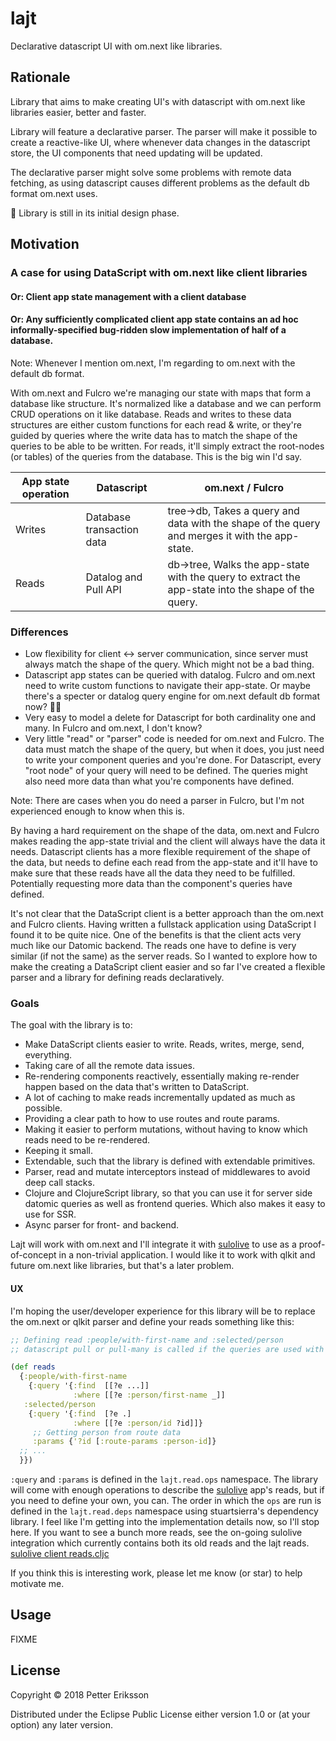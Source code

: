 # lajt

Declarative datascript UI with om.next like libraries.

## Rationale
Library that aims to make creating UI's with datascript with om.next like libraries easier, better and faster.

Library will feature a declarative parser.
The parser will make it possible to create a reactive-like UI, where whenever data changes in the datascript store, the UI components that need updating will be updated.

The declarative parser might solve some problems with remote data fetching, as using datascript causes different problems as the default db format om.next uses.

👷 Library is still in its initial design phase.

## Motivation
### A case for using DataScript with om.next like client libraries
#### Or: Client app state management with a client database
#### Or: Any sufficiently complicated client app state contains an ad hoc informally-specified bug-ridden slow implementation of half of a database.

Note: Whenever I mention om.next, I'm regarding to om.next with the default db format.

With om.next and Fulcro we're managing our state with maps that form a database like structure. It's normalized like a database and we can perform CRUD operations on it like database. Reads and writes to these data structures are either custom functions for each read & write, or they're guided by queries where the write data has to match the shape of the queries to be able to be written. For reads, it'll simply extract the root-nodes (or tables) of the queries from the database. This is the big win I'd say.

| App state operation| Datascript | om.next / Fulcro |
| -------------------|------------|------------------|
| Writes             | Database transaction data | tree->db, Takes a query and data with the shape of the query and merges it with the app-state. |
| Reads              | Datalog and Pull API | db->tree, Walks the app-state with the query to extract the app-state into the shape of the query. |

### Differences
- Low flexibility for client <-> server communication, since server must always match the shape of the query. Which might not be a bad thing.
- Datascript app states can be queried with datalog. Fulcro and om.next need to write custom functions to navigate their app-state. Or maybe there's a specter or datalog query engine for om.next default db format now? 🤷‍♂️
- Very easy to model a delete for Datascript for both cardinality one and many. In Fulcro and om.next, I don't know?
- Very little "read" or "parser" code is needed for om.next and Fulcro. The data must match the shape of the query, but when it does, you just need to write your component queries and you're done. For Datascript, every "root node" of your query will need to be defined. The queries might also need more data than what you're components have defined.

Note: There are cases when you do need a parser in Fulcro, but I'm not experienced enough to know when this is.

By having a hard requirement on the shape of the data, om.next and Fulcro makes reading the app-state trivial and the client will always have the data it needs. Datascript clients has a more flexible requirement of the shape of the data, but needs to define each read from the app-state and it'll have to make sure that these reads have all the data they need to be fulfilled. Potentially requesting more data than the component's queries have defined.

It's not clear that the DataScript client is a better approach than the om.next and Fulcro  clients. Having written a fullstack application using DataScript I found it to be quite nice. One of the benefits is that the client acts very much like our Datomic backend. The reads one have to define is very similar (if not the same) as the server reads. So I wanted to explore how to make the creating a DataScript client easier and so far I've created a flexible parser and a library for defining reads declaratively.
### Goals

The goal with the library is to:
- Make DataScript clients easier to write. Reads, writes, merge, send, everything.
- Taking care of all the remote data issues.
- Re-rendering components reactively, essentially making re-render happen based on the data that's written to DataScript.
- A lot of caching to make reads incrementally updated as much as possible.
- Providing a clear path to how to use routes and route params.
- Making it easier to perform mutations, without having to know which reads need to be re-rendered.
- Keeping it small.
- Extendable, such that the library is defined with extendable primitives.
- Parser, read and mutate interceptors instead of middlewares to avoid deep call stacks.
- Clojure and ClojureScript library, so that you can use it for server side datomic queries as well as frontend queries. Which also makes it easy to use for SSR.
- Async parser for front- and backend.

Lajt will work with om.next and I'll integrate it with [sulolive](https://github.com/eponai/sulolive) to use as a proof-of-concept in a non-trivial application. I would like it to work with qlkit and future om.next like libraries, but that's a later problem.

#### UX
I'm hoping the user/developer experience for this library will be to replace the om.next or qlkit parser and define your reads something like this:
```clj
;; Defining read :people/with-first-name and :selected/person
;; datascript pull or pull-many is called if the queries are used with a pull-pattern.

(def reads
  {:people/with-first-name
    {:query '{:find  [[?e ...]]
              :where [[?e :person/first-name _]]
   :selected/person
    {:query '{:find  [?e .]
              :where [[?e :person/id ?id]]}
     ;; Getting person from route data
     :params {'?id [:route-params :person-id]}
  ;; ...
  }})
```
`:query` and `:params` is defined in the `lajt.read.ops` namespace. The library will come with enough operations to describe the [sulolive](https://github.com/eponai/sulolive) app's reads, but if you need to define your own, you can. The order in which the `ops` are run is defined in the `lajt.read.deps` namespace using stuartsierra's dependency library.
I feel like I'm getting into the implementation details now, so I'll stop here. If you want to see a bunch more reads, see the on-going sulolive integration which currently contains both its old reads and the lajt reads. [sulolive client reads.cljc](https://github.com/eponai/sulolive/blob/petter/lajt-integration/src/eponai/client/parser/read.cljc)

If you think this is interesting work, please let me know (or star) to help motivate me.

## Usage

FIXME

## License

Copyright © 2018 Petter Eriksson

Distributed under the Eclipse Public License either version 1.0 or (at
your option) any later version.
